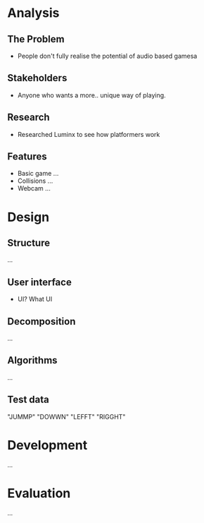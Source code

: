 # Analysis

## The Problem

-   People don't fully realise the potential of audio based gamesa
  
## Stakeholders

-   Anyone who wants a more.. unique way of playing.

## Research

-  Researched Luminx to see how platformers work

## Features

-   Basic game ...
-   Collisions ...
-   Webcam ...

# Design

## Structure

...

## User interface

-  UI? What UI

## Decomposition

...

## Algorithms

...

## Test data

"JUMMP" "DOWWN" "LEFFT" "RIGGHT"

# Development

...

# Evaluation

...
